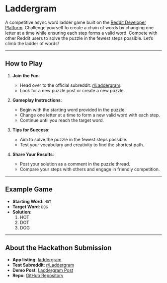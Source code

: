 # Laddergram

A competitive async word ladder game built on the [Reddit Developer Platform](https://developers.reddit.com/). Challenge yourself to create a chain of words by changing one letter at a time while ensuring each step forms a valid word. Compete with other Reddit users to solve the puzzle in the fewest steps possible. Let’s climb the ladder of words!

---

## How to Play
1. **Join the Fun**:
   - Head over to the official subreddit: [r/Laddergram](https://www.reddit.com/r/Laddergram/).
   - Look for a new puzzle post or create a new puzzle.

2. **Gameplay Instructions**:
   - Begin with the starting word provided in the puzzle.
   - Change one letter at a time to form a new valid word with each step.
   - Continue until you reach the target word.

3. **Tips for Success**:
   - Aim to solve the puzzle in the fewest steps possible.
   - Test your vocabulary and creativity to find the shortest path.

4. **Share Your Results**:
   - Post your solution as a comment in the puzzle thread.
   - Compare your steps with others and engage in friendly competition.

---

## Example Game
- **Starting Word**: `HOT`
- **Target Word**: `DOG`
- **Solution**:
  1. HOT
  2. DOT
  3. DOG

---

## About the Hackathon Submission
- **App listing**: [laddergram](https://developers.reddit.com/apps/laddergram)
- **Test Subreddit**: [r/Laddergram](https://www.reddit.com/r/Laddergram/)
- **Demo Post**: [Laddergram Post](https://www.reddit.com/r/Laddergram/comments/1hft9q7/can_you_solve_this_laddergram/)
- **Repo**: [GitHub Repository](https://github.com/jennyho1/laddergram)
